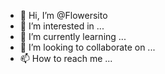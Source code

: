 - 👋 Hi, I’m @Flowersito
- 👀 I’m interested in ...
- 🌱 I’m currently learning ...
- 💞️ I’m looking to collaborate on ...
- 📫 How to reach me ...

<!---
Flowersito/Flowersito is a ✨ special ✨ repository because its `README.md` (this file) appears on your GitHub profile.
You can click the Preview link to take a look at your changes.
--->
